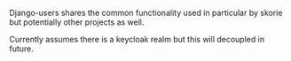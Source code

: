 Django-users shares the common functionality used in particular by skorie but potentially other projects as well.

Currently assumes there is a keycloak realm but this will decoupled in future.

